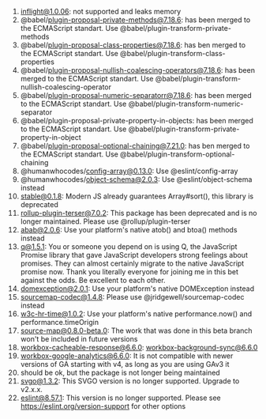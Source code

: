 1. inflight@1.0.06: not supported and leaks memory
2. @babel/plugin-proposal-private-methods@7.18.6: has been merged to the ECMAScript standart. Use @babel/plugin-transform-private-methods
3. @babel/plugin-proposal-class-properties@7.18.6: has ben merged to the ECMAScript standart. Use @babel/plugin-transform-class-properties
4. @babel/plugin-proposal-nullish-coalescing-operators@7.18.6: has been merged to the ECMAScript standart. Use @babel/plugin-transform-nullish-coalescing-operator
5. @babel/plugin-proposal-numeric-separatorr@7.18.6: has been merged to the ECMAScript standart. Use @babel/plugin-transform-numeric-separator
6. @babel/plugin-proposal-private-property-in-objects: has been merged to the ECMAScript standart. Use @babel/plugin-transform-private-property-in-object
7. @babel/plugin-proposal-optional-chaining@7.21.0: has ben merged to the ECMAScript standart. Use @babel/plugin-transform-optional-chaining
8. @humanwhocodes/config-array@0.13.0: Use @eslint/config-array
9. @humanwhocodes/object-schema@2.0.3: Use @eslint/object-schema instead
10. stable@0.1.8: Modern JS already guarantees Array#sort(), this library is deprecated
11. rollup-plugin-terser@7.0.2: This package has been deprecated and is no longer maintained. Please use @rollup/plugin-terser
12. abab@2.0.6: Use your platform's native atob() and btoa() methods instead
13. q@1.5.1: You or someone you depend on is using Q, the JavaScript Promise library that gave JavaScript developers strong feelings about promises. They can almost certainly migrate to the native JavaScript promise now. Thank you literally everyone for joining me in this bet against the odds. Be excellent to each other.
14. domexception@2.0.1: Use your platform's native DOMException instead
15. sourcemap-codec@1.4.8: Please use @jridgewell/sourcemap-codec instead
16. w3c-hr-time@1.0.2: Use your platform's native performance.now() and performance.timeOrigin
17. source-map@0.8.0-beta.0: The work that was done in this beta branch won't be included in future versions
18. workbox-cacheable-response@6.6.0: workbox-background-sync@6.6.0
19. workbox-google-analytics@6.6.0: It is not compatible with newer versions of GA starting with v4, as long as you are using GAv3 it
20. should be ok, but the package is not longer being maintained
21. svgo@1.3.2: This SVGO version is no longer supported. Upgrade to v2.x.x.
22. eslint@8.57.1: This version is no longer supported. Please see https://eslint.org/version-support for other options